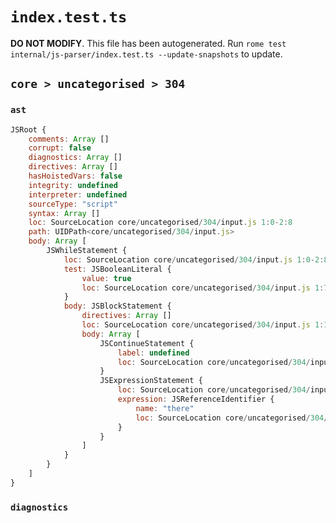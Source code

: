 # `index.test.ts`

**DO NOT MODIFY**. This file has been autogenerated. Run `rome test internal/js-parser/index.test.ts --update-snapshots` to update.

## `core > uncategorised > 304`

### `ast`

```javascript
JSRoot {
	comments: Array []
	corrupt: false
	diagnostics: Array []
	directives: Array []
	hasHoistedVars: false
	integrity: undefined
	interpreter: undefined
	sourceType: "script"
	syntax: Array []
	loc: SourceLocation core/uncategorised/304/input.js 1:0-2:8
	path: UIDPath<core/uncategorised/304/input.js>
	body: Array [
		JSWhileStatement {
			loc: SourceLocation core/uncategorised/304/input.js 1:0-2:8
			test: JSBooleanLiteral {
				value: true
				loc: SourceLocation core/uncategorised/304/input.js 1:7-1:11
			}
			body: JSBlockStatement {
				directives: Array []
				loc: SourceLocation core/uncategorised/304/input.js 1:13-2:8
				body: Array [
					JSContinueStatement {
						label: undefined
						loc: SourceLocation core/uncategorised/304/input.js 1:15-1:23
					}
					JSExpressionStatement {
						loc: SourceLocation core/uncategorised/304/input.js 2:0-2:6
						expression: JSReferenceIdentifier {
							name: "there"
							loc: SourceLocation core/uncategorised/304/input.js 2:0-2:5 (there)
						}
					}
				]
			}
		}
	]
}
```

### `diagnostics`

```

```
